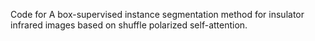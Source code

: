 Code for A box-supervised instance segmentation method for insulator infrared images based on shuffle polarized self-attention.

